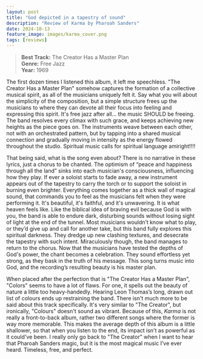 ```yaml
---
layout: post
title: "God depicted in a tapestry of sound"
description: "Review of Karma by Pharoah Sanders"
date: 2024-10-13
feature_image: images/karma_cover.png
tags: [reviews]
---
```


>**Best Track:** The Creator Has a Master Plan<br>
>**Genre:** Free Jazz<br>
>**Year:** 1969

The first dozen times I listened this album, it left me speechless.  "The Creator Has a Master Plan" somehow captures the formation of a collective musical spirit, as all of the musicians uniquely felt it.  Say what you will about the simplicity of the composition, but a simple structure frees up the musicians to where they can devote all their focus into feeling and expressing this spirit.  It's free jazz after all... the music SHOULD be freeing.  The band resolves every climax with such grace, and keeps achieving new heights as the piece goes on.  The instruments weave between each other, not with an orchestrated pattern, but by tapping into a shared musical connection and gradually moving in intensity as the energy flowed throughout the studio.  Spiritual music calls for spiritual language amiright!!!! 

<!--more-->

That being said, what is the song even about?  There is no narrative in these lyrics, just a chorus to be chanted.  The optimism of “peace and happiness through all the land” sinks into each musician's consciousness, influencing how they play.  If ever a soloist starts to fade away, a new instrument appears out of the tapestry to carry the torch or to support the soloist in burning even brighter.  Everything comes together as a thick wall of magical sound, that commands you to feel as the musicians felt when they were performing it.  It's beautiful, it's faithful, and it's unwavering.  It is what heaven feels like.  Like the biblical idea of braving evil because God is with you, the band is able to endure dark, disturbing sounds without losing sight of light at the end of the tunnel.  Most musicians wouldn’t know what to play, or they’d give up and call for another take, but this band fully explores this spiritual darkness.  They dredge up new clashing textures, and desecrate the tapestry with such intent.  Miraculously though, the band manages to return to the chorus.  Now that the musicians have tested the depths of God's power, the chant becomes a celebration.  They sound effortless yet strong, as they bask in the truth of his message.  This song turns music into God, and the recording’s resulting beauty is his master plan.  

When placed after the perfection that is "The Creator Has a Master Plan", "Colors" seems to have a lot of flaws.  For one, it spells out the beauty of nature a little too heavy-handedly.  Hearing Leon Thomas’s long, drawn out list of colours ends up restraining the band.  There isn't much more to be said about this track specifically.  It's very similar to "The Creator", but ironically, "Colours" doesn't sound as vibrant.  Because of this, *Karma* is not really a front-to-back album, rather two different songs where the former is way more memorable.  This makes the average depth of this album is a little shallower, so that when you listen to the end, its impact isn't as powerful as it could've been.  I really only go back to "The Creator" when I want to hear that Pharoah Sanders magic, but it is the most magical music I’ve ever heard.  Timeless, free, and perfect.  